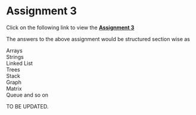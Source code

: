 # Assignment 3

Click on the following link to view the [**Assignment 3**](https://docs.google.com/document/d/1Z0mQZb_si0RwBkD1LZ8-l-UaajIqV5rY5uGX69Wr78E/edit)  


The answers to the above assignment would be structured section wise as 

Arrays  
Strings  
Linked List  
Trees  
Stack  
Graph  
Matrix  
Queue and so on

TO BE UPDATED.


